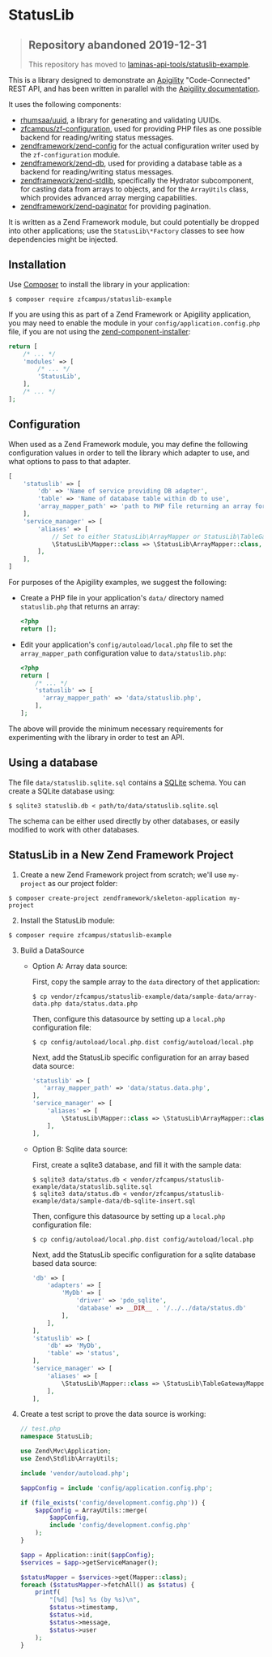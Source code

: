 # StatusLib

> ## Repository abandoned 2019-12-31
>
> This repository has moved to [laminas-api-tools/statuslib-example](https://github.com/laminas-api-tools/statuslib-example).

This is a library designed to demonstrate an [Apigility](http://apigility.org/) "Code-Connected"
REST API, and has been written in parallel with the [Apigility documentation](https://github.com/zfcampus/apigility-documentation).

It uses the following components:

- [rhumsaa/uuid](https://github.com/ramsey/uuid), a library for generating and validating UUIDs.
- [zfcampus/zf-configuration](https://github.com/zfcampus/zf-configuration), used for providing PHP
  files as one possible backend for reading/writing status messages.
- [zendframework/zend-config](https://framework.zend.com/) for the actual configuration writer used
  by the `zf-configuration` module.
- [zendframework/zend-db](https://framework.zend.com/), used for providing a database table as a
  backend for reading/writing status messages.
- [zendframework/zend-stdlib](https://framework.zend.com/), specifically the Hydrator subcomponent,
  for casting data from arrays to objects, and for the `ArrayUtils` class, which provides advanced
  array merging capabilities.
- [zendframework/zend-paginator](https://framework.zend.com/) for providing pagination.

It is written as a Zend Framework module, but could potentially be dropped into other
applications; use the `StatusLib\*Factory` classes to see how dependencies might be injected.

## Installation

Use [Composer](https://getcomposer.org/) to install the library in your application:

```console
$ composer require zfcampus/statuslib-example
```

If you are using this as part of a Zend Framework or Apigility application, you
may need to enable the module in your `config/application.config.php` file, if
you are not using the [zend-component-installer](https://docs.zendframework.com/zend-component-installer/):

```php
return [
    /* ... */
    'modules' => [
        /* ... */
        'StatusLib',
    ],
    /* ... */
];
```

## Configuration

When used as a Zend Framework module, you may define the following configuration values in order
to tell the library which adapter to use, and what options to pass to that adapter.

```php
[
    'statuslib' => [
        'db' => 'Name of service providing DB adapter',
        'table' => 'Name of database table within db to use',
        'array_mapper_path' => 'path to PHP file returning an array for use with ArrayMapper',
    ],
    'service_manager' => [
        'aliases' => [
            // Set to either StatusLib\ArrayMapper or StatusLib\TableGatewayMapper
            \StatusLib\Mapper::class => \StatusLib\ArrayMapper::class,
        ],
    ],
]
```

For purposes of the Apigility examples, we suggest the following:

- Create a PHP file in your application's `data/` directory named `statuslib.php` that returns an
  array:

  ```php
  <?php
  return [];
  ```

- Edit your application's `config/autoload/local.php` file to set the `array_mapper_path`
  configuration value to `data/statuslib.php`:

  ```php
  <?php
  return [
      /* ... */
      'statuslib' => [
        'array_mapper_path' => 'data/statuslib.php',
      ],
  ];
  ```

The above will provide the minimum necessary requirements for experimenting with the library in
order to test an API.

## Using a database

The file `data/statuslib.sqlite.sql` contains a [SQLite](https://www.sqlite.org/) schema. You can
create a SQLite database using:

```console
$ sqlite3 statuslib.db < path/to/data/statuslib.sqlite.sql
```

The schema can be either used directly by other databases, or easily modified to work with other
databases.


## StatusLib in a New Zend Framework  Project

1. Create a new Zend Framework project from scratch; we'll use `my-project` as our project folder:

  ```console
  $ composer create-project zendframework/skeleton-application my-project
  ```

2. Install the StatusLib module:

  ```console
  $ composer require zfcampus/statuslib-example
  ```

3. Build a DataSource

    - Option A: Array data source:

      First, copy the sample array to the `data` directory of thet application:

      ```console
      $ cp vendor/zfcampus/statuslib-example/data/sample-data/array-data.php data/status.data.php
      ```

      Then, configure this datasource by setting up a `local.php` configuration file:

      ```console
      $ cp config/autoload/local.php.dist config/autoload/local.php
      ```

      Next, add the StatusLib specific configuration for an array based data source:

      ```php
      'statuslib' => [
         'array_mapper_path' => 'data/status.data.php',
      ],
      'service_manager' => [
          'aliases' => [
              \StatusLib\Mapper::class => \StatusLib\ArrayMapper::class,
          ],
      ],
      ```

    - Option B: Sqlite data source:

      First, create a sqlite3 database, and fill it with the sample data:

      ```console
      $ sqlite3 data/status.db < vendor/zfcampus/statuslib-example/data/statuslib.sqlite.sql
      $ sqlite3 data/status.db < vendor/zfcampus/statuslib-example/data/sample-data/db-sqlite-insert.sql
      ```
  
      Then, configure this datasource by setting up a `local.php` configuration file:

      ```console
      $ cp config/autoload/local.php.dist config/autoload/local.php
      ```

      Next, add the StatusLib specific configuration for a sqlite database based data source:

      ```php
      'db' => [
          'adapters' => [
              'MyDb' => [
                  'driver' => 'pdo_sqlite',
                  'database' => __DIR__ . '/../../data/status.db'
              ],
          ],
      ],
      'statuslib' => [
          'db' => 'MyDb',
          'table' => 'status',
      ],
      'service_manager' => [
          'aliases' => [
              \StatusLib\Mapper::class => \StatusLib\TableGatewayMapper::class,
          ],
      ],
      ```

4. Create a test script to prove the data source is working:

   ```php
   // test.php
   namespace StatusLib;

   use Zend\Mvc\Application;
   use Zend\Stdlib\ArrayUtils;

   include 'vendor/autoload.php';

   $appConfig = include 'config/application.config.php';

   if (file_exists('config/development.config.php')) {
       $appConfig = ArrayUtils::merge(
           $appConfig,
           include 'config/development.config.php'
       );
   }

   $app = Application::init($appConfig);
   $services = $app->getServiceManager();

   $statusMapper = $services->get(Mapper::class);
   foreach ($statusMapper->fetchAll() as $status) {
       printf(
           "[%d] [%s] %s (by %s)\n",
           $status->timestamp,
           $status->id,
           $status->message,
           $status->user
       );
   }
   ```
